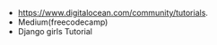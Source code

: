 - https://www.digitalocean.com/community/tutorials.       
- Medium(freecodecamp)      
- Django girls Tutorial 
